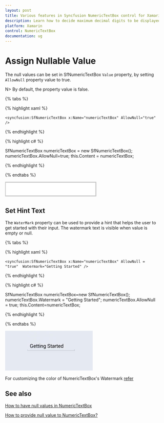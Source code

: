 ```yaml
---
layout: post
title: Various features in Syncfusion NumericTextBox control for Xamarin.Forms
description: Learn how to decide maximum decimal digits to be displayed and nullable value support in NumericTextBox.
platform: Xamarin
control: NumericTextBox
documentation: ug
---
```

# Assign Nullable Value

The null values can be set in SfNumericTextBox `Value` property, by setting `AllowNull` property value to true.

N> By default, the property value is false.

{% tabs %}

{% highlight xaml %}

	<syncfusion:SfNumericTextBox x:Name="numericTextBox" AllowNull="true" />
	
{% endhighlight %}

{% highlight c# %}

SfNumericTextBox numericTextBox = new SfNumericTextBox();
numericTextBox.AllowNull=true;
this.Content = numericTextBox;

{% endhighlight %}

{% endtabs %}

![Display nullable value image](images/allownull.png)

## Set Hint Text

The `WaterMark` property can be used to provide a hint that helps the user to get started with their input. The watermark text is visible when value is empty or null.

{% tabs %}

{% highlight xaml %}

	<syncfusion:SfNumericTextBox x:Name="numericTextBox" AllowNull = "true"  Watermark="Getting Started" />
	
{% endhighlight %}

{% highlight c# %}

SfNumericTextBox  numericTextBox=new SfNumericTextBox();
numericTextBox.Watermark = "Getting Started";
numericTextBox.AllowNull = true;
this.Content=numericTextBox;
	
{% endhighlight %}

{% endtabs %}

![Display watermark text image](images/gettingstarted1.png)

For customizing the color of NumericTextBox's Watermark [refer](https://help.syncfusion.com/xamarin/sfnumerictextbox/colors)

## See also

[How to have null values in NumericTextBox](https://www.syncfusion.com/kb/7594/how-to-have-null-values-in-numerictextbox)

[How to provide null value to NumericTextBox?](https://www.syncfusion.com/kb/7061/how-to-provide-null-value-to-numerictextbox)
